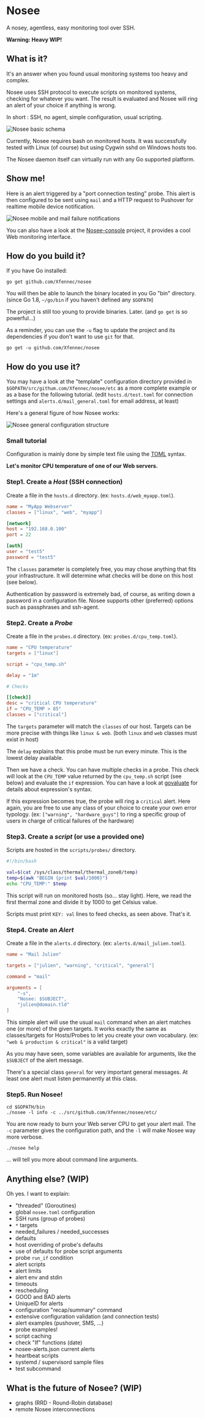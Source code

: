 # Nosee
A nosey, agentless, easy monitoring tool over SSH.

**Warning: Heavy WIP!**

What is it?
-----------

It's an answer when you found usual monitoring systems too heavy and complex.

Nosee uses SSH protocol to execute scripts on monitored systems, checking
for whatever you want. The result is evaluated and Nosee will ring an alert
of your choice if anything is wrong.

In short : SSH, no agent, simple configuration, usual scripting.

![Nosee basic schema](https://raw.github.com/Xfennec/nosee/master/doc/images/img_base.png)

Currently, Nosee requires bash on monitored hosts. It was successfully
tested with Linux (of course) but using Cygwin sshd on Windows hosts too.

The Nosee daemon itself can virtually run with any Go supported platform.

Show me!
--------

Here is an alert triggered by a "port connection testing" probe. This alert
is then configured to be sent using `mail` and a HTTP request to Pushover
for realtime mobile device notification.

![Nosee mobile and mail failure notifications](https://raw.github.com/Xfennec/nosee/master/doc/images/img_illu.jpeg)

You can also have a look at the [Nosee-console](https://github.com/Xfennec/nosee-console)
project, it provides a cool Web monitoring interface.

How do you build it?
--------------------

If you have Go installed:

	go get github.com/Xfennec/nosee

You will then be able to launch the binary located in you Go "bin" directory.
(since Go 1.8, `~/go/bin` if you haven't defined any `$GOPATH`)

The project is still too young to provide binaries. Later. (and `go get` is so powerful…)

As a reminder, you can use the `-u` flag to update the project and its dependencies  if
you don't want to use `git` for that.

	go get -u github.com/Xfennec/nosee

How do you use it?
------------------

You may have a look at the "template" configuration directory
provided in `$GOPATH/src/githum.com/Xfennec/nosee/etc` as a more complete
example or as a base for the following tutorial. (edit `hosts.d/test.toml`
for connection settings and `alerts.d/mail_general.toml` for email address,
at least)

Here's a general figure of how Nosee works:

![Nosee general configuration structure](https://raw.github.com/Xfennec/nosee/master/doc/images/img_general.png)

### Small tutorial

Configuration is mainly done by simple text file using
the [TOML](https://github.com/toml-lang/toml) syntax.

**Let's monitor CPU temperature of one of our Web servers.**

### Step1. Create a *Host* (SSH connection)

Create a file in the `hosts.d` directory. (ex: `hosts.d/web_myapp.toml`).

```toml
name = "MyApp Webserver"
classes = ["linux", "web", "myapp"]

[network]
host = "192.168.0.100"
port = 22

[auth]
user = "test5"
password = "test5"
```

The `classes` parameter is completely free, you may chose anything that
fits your infrastructure. It will determine what checks will be done on
this host (see below).

Authentication by password is extremely bad, of course, as writing down
a password in a configuration file. Nosee supports other (preferred) options
such as passphrases and ssh-agent.

### Step2. Create a *Probe*

Create a file in the `probes.d` directory. (ex: `probes.d/cpu_temp.toml`).

```toml
name = "CPU temperature"
targets = ["linux"]

script = "cpu_temp.sh"

delay = "1m"

# Checks

[[check]]
desc = "critical CPU temperature"
if = "CPU_TEMP > 85"
classes = ["critical"]
```

The `targets` parameter will match the `classes` of our host. Targets can
be more precise with things like `linux & web`. (both `linux` and `web` classes
must exist in host)

The `delay` explains that this probe must be run every minute. This is
the lowest delay available.

Then we have a check. You can have multiple checks in a probe. This check
will look at the `CPU_TEMP` value returned by the `cpu_temp.sh`
script (see below) and evaluate the `if` expression. You can have a look
at [govaluate](https://github.com/Knetic/govaluate) for details about
expression's syntax.

If this expression becomes true, the probe will ring a `critical` alert. Here
again, you are free to use any class of your choice to create your own
error typology. (ex: `["warning", "hardware_guys"]` to ring a specific group
of users in charge of critical failures of the hardware)

### Step3. Create a *script* (or use a provided one)

Scripts are hosted in the `scripts/probes/` directory.

```bash
#!/bin/bash

val=$(cat /sys/class/thermal/thermal_zone0/temp)
temp=$(awk "BEGIN {print $val/1000}")
echo "CPU_TEMP:" $temp
```

This script will run on monitored hosts (so… stay light). Here, we read
the first thermal zone and divide it by 1000 to get Celsius value.

Scripts must print `KEY: val` lines to feed checks, as seen above. That's it.

### Step4. Create an *Alert*

Create a file in the `alerts.d` directory. (ex: `alerts.d/mail_julien.toml`).

```toml
name = "Mail Julien"

targets = ["julien", "warning", "critical", "general"]

command = "mail"

arguments = [
    "-s",
    "Nosee: $SUBJECT",
    "julien@domain.tld"
]
```

This simple alert will use the usual `mail` command when an alert matches
one (or more) of the given targets. It works exactly the same as classes/targets
for Hosts/Probes to let you create your own vocabulary.
(ex: `"web & production & critical"` is a valid target)

As you may have seen, some variables are available for arguments, like
the `$SUBJECT` of the alert message.

There's a special class `general` for very important general messages. At
least one alert must listen permanently at this class.

### Step5. Run Nosee!

	cd $GOPATH/bin
	./nosee -l info -c ../src/github.com/Xfennec/nosee/etc/

You are now ready to burn your Web server CPU to get your alert mail. The `-c`
parameter gives the configuration path, and the `-l` will make Nosee way
more verbose.

	./nosee help

… will tell you more about command line arguments.

Anything else? (WIP)
--------------------

Oh yes. I want to explain:

 - "threaded" (Goroutines)
 - global `nosee.toml` configuration
 - SSH runs (group of probes)
 - `*` targets
 - needed_failures / needed_successes
 - defaults
 - host overriding of probe's defaults
 - use of defaults for probe script arguments
 - probe `run_if` condition
 - alert scripts
 - alert limits
 - alert env and stdin
 - timeouts
 - rescheduling
 - GOOD and BAD alerts
 - UniqueID for alerts
 - configuration "recap/summary" command
 - extensive configuration validation (and connection tests)
 - alert examples (pushover, SMS, …)
 - probe examples!
 - script caching
 - check "If" functions (date)
 - nosee-alerts.json current alerts
 - heartbeat scripts
 - systemd / supervisord sample files
 - test subcommand

What is the future of Nosee? (WIP)
----------------------------

 - graphs (RRD - Round-Robin database)
 - remote Nosee interconnections
